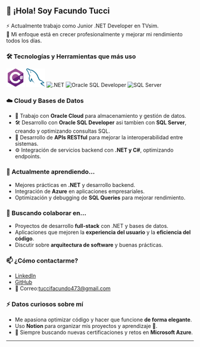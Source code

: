 ## 👋 ¡Hola! Soy Facundo Tucci  

⚡ Actualmente trabajo como Junior .NET Developer en TVsim.  
🚀 Mi enfoque está en crecer profesionalmente y mejorar mi rendimiento todos los días.  

### 🛠️ Tecnologías y Herramientas que más uso
<p align="left">
  <img src="https://raw.githubusercontent.com/devicons/devicon/master/icons/csharp/csharp-original.svg" alt="C#" width="50"/>
  <img src="https://raw.githubusercontent.com/devicons/devicon/master/icons/mysql/mysql-original.svg" alt="SQL" width="50"/>
  <img src="https://img.shields.io/badge/-.NET-512BD4?style=flat&logo=dotnet&logoColor=white" alt=".NET" />
  <img src="https://cdn.jsdelivr.net/gh/devicons/devicon/icons/oracle/oracle-original.svg" alt="Oracle SQL Developer" width="50"/>
  <img src="https://cdn.jsdelivr.net/gh/devicons/devicon/icons/microsoftsqlserver/microsoftsqlserver-original.svg" alt="SQL Server" width="50"/>

</p>

### ☁️ Cloud y Bases de Datos
- 🚀 Trabajo con **Oracle Cloud** para almacenamiento y gestión de datos.
- 🛠️ Desarrollo con **Oracle SQL Developer** asi tambien con **SQL Server**, creando y optimizando consultas SQL.
- 🔗 Desarrollo de **APIs RESTful** para mejorar la interoperabilidad entre sistemas.
- ⚙️ Integración de servicios backend con **.NET y C#**, optimizando endpoints.


### 🌱 Actualmente aprendiendo...
- Mejores prácticas en **.NET** y desarrollo backend.
- Integración de **Azure** en aplicaciones empresariales.
- Optimización y debugging de **SQL Queries** para mejorar rendimiento.

### 👯 Buscando colaborar en...
- Proyectos de desarrollo **full-stack** con .NET y bases de datos.
- Aplicaciones que mejoren la **experiencia del usuario** y la **eficiencia del código**.
- Discutir sobre **arquitectura de software** y buenas prácticas.

### 📫 ¿Cómo contactarme?
- [LinkedIn](https://www.linkedin.com/in/facundo-tucci-/)  
- [GitHub](https://github.com/FACUTUCCI10)  
- 📧 Correo:tuccifacundo473@gmail.com 

### ⚡ Datos curiosos sobre mí
- Me apasiona optimizar código y hacer que funcione **de forma elegante**.  
- Uso **Notion** para organizar mis proyectos y aprendizaje 📖.  
- 🚀 Siempre buscando nuevas certificaciones y retos en **Microsoft Azure**.  

---

